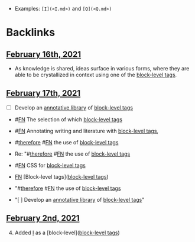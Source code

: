 - Examples: `[I](<I.md>)` and `[Q](<Q.md>)`

# Backlinks
## [February 16th, 2021](<February 16th, 2021.md>)
- As knowledge is shared, ideas surface in various forms, where they are able to be crystallized in context using one of the [block-level tags](<block-level tags.md>).

## [February 17th, 2021](<February 17th, 2021.md>)
- [ ] Develop an [annotative library](<annotative library.md>) of [block-level tags](<block-level tags.md>)

- #[FN](<FN.md>) The selection of which [block-level tags](<block-level tags.md>)

- #[FN](<FN.md>) Annotating writing and literature with [block-level tags](<block-level tags.md>),

- #[therefore](<therefore.md>) #[FN](<FN.md>) the use of [block-level tags](<block-level tags.md>)

- Re: "#[therefore](<therefore.md>) #[FN](<FN.md>) the use of [block-level tags](<block-level tags.md>)

- #[FN](<FN.md>) CSS for [block-level tags](<block-level tags.md>)

- [FN](<FN.md>) [Block-level tags]([block-level tags](<block-level tags.md>))

- "#[therefore](<therefore.md>) #[FN](<FN.md>) the use of [block-level tags](<block-level tags.md>)

- "[ ] Develop an [annotative library](<annotative library.md>) of [block-level tags](<block-level tags.md>)"

## [February 2nd, 2021](<February 2nd, 2021.md>)
4. Added [I](<I.md>) as a [block-level]([block-level tags](<block-level tags.md>))

